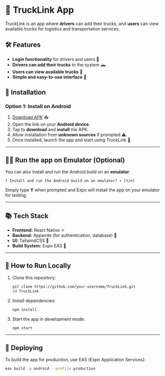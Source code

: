 # 🚚 TruckLink App

TruckLink is an app where **drivers** can add their trucks, and **users** can view available trucks for logistics and transportation services.


## 🛠️ Features

- **Login functionality** for drivers and users 🔐
- **Drivers can add their trucks** to the system 🛻
- **Users can view available trucks** 🚛
- **Simple and easy-to-use interface** 📱

## 📲 Installation

### **Option 1: Install on Android**

1. [Download APK](https://expo.dev/artifacts/eas/5unJwg4GuU3mAFtTPmKSL.apk) 📥
2. Open the link on your **Android device**.
3. Tap to **download** and **install** the APK.
4. Allow installation from **unknown sources** if prompted ⚠️.
5. Once installed, launch the app and start using TruckLink 🚛.

---

## 🧑‍💻 Run the app on Emulator (Optional)

You can also install and run the Android build on an **emulator**:

```
? Install and run the Android build on an emulator? » (Y/n)
```

Simply type **Y** when prompted and Expo will install the app on your emulator for testing.

---

## 📚 Tech Stack

- **Frontend:** React Native ⚛️
- **Backend:** Appwrite (for authentication, database) 🔐
- **UI:** TailwindCSS 🌈
- **Build System:** Expo EAS 🚀

---

## 🔧 How to Run Locally

1. Clone this repository:
    ```bash
    git clone https://github.com/your-username/TruckLink.git
    cd TruckLink
    ```
2. Install dependencies:
    ```bash
    npm install
    ```
3. Start the app in development mode:
    ```bash
    npm start
    ```

---

## 🚀 Deploying

To build the app for production, use EAS (Expo Application Services):

```bash
eas build -p android --profile production
```


